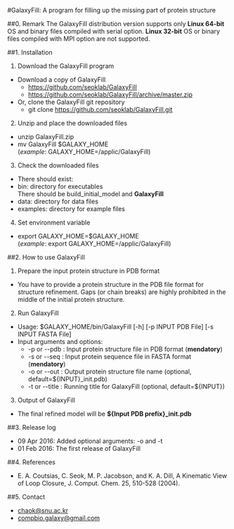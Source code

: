 #GalaxyFill: A program for filling up the missing part of protein structure

##0. Remark
The GalaxyFill distribution version supports only **Linux 64-bit** OS and binary files compiled with serial option.
**Linux 32-bit** OS or binary files compiled with MPI option are not supported.

##1. Installation
1. Download the GalaxyFill program
 * Download a copy of GalaxyFill
    * https://github.com/seoklab/GalaxyFill
    * https://github.com/seoklab/GalaxyFill/archive/master.zip
 * Or, clone the GalaxyFill git repository 
     * git clone https://github.com/seoklab/GalaxyFill.git

2. Unzip and place the downloaded files
 * unzip GalaxyFill.zip
 * mv GalaxyFill $GALAXY_HOME  
    (*example*: GALAXY_HOME=/applic/GalaxyFill)

3. Check the downloaded files
 * There should exist:
  * bin: directory for executables  
    There should be build_initial_model and **GalaxyFill**
  * data: directory for data files
  * examples: directory for example files

4. Set environment variable
 * export GALAXY_HOME=$GALAXY_HOME  
    (*example*: export GALAXY_HOME=/applic/GalaxyFill)

##2. How to use GalaxyFill
1. Prepare the input protein structure in PDB format
 * You have to provide a protein structure in the PDB file format for structure refinement.
 Gaps (or chain breaks) are highly prohibited in the middle of the initial protein structure.

2. Run GalaxyFill
 * Usage: $GALAXY_HOME/bin/GalaxyFill [-h] [-p INPUT PDB File] [-s INPUT FASTA File]
 * Input arguments and options:     
    *  -p or --pdb      : Input protein structure file in PDB format (**mendatory**)    
    *  -s or --seq      : Input protein sequence file in FASTA format (**mendatory**)    
    *  -o or --out      : Output protein structure file name (optional, default=${INPUT}_init.pdb)
    *  -t or --title    : Running title for GalaxyFill (optional, default=${INPUT})

3. Output of GalaxyFill
 * The final refined model will be **${Input PDB prefix}_init.pdb**

##3. Release log
* 09 Apr 2016: Added optional arguments: -o and -t
* 01 Feb 2016: The first release of GalaxyFill

##4. References
* E. A. Coutsias, C. Seok, M. P. Jacobson, and K. A. Dill, A Kinematic View of Loop Closure, J. Comput. Chem. 25, 510-528 (2004).

##5. Contact
* chaok@snu.ac.kr
* compbio.galaxy@gmail.com

